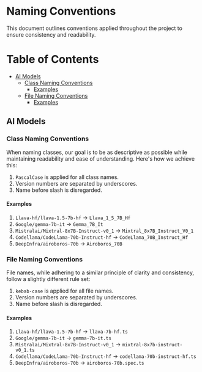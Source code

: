 Naming Conventions
========
This document outlines conventions applied throughout the project to ensure consistency and readability.

Table of Contents
=================

   * [AI Models](#naming-conventions)
      * [Class Naming Conventions](#class-naming-conventions)
         * [Examples](#examples)
      * [File Naming Conventions](#file-naming-conventions)
         * [Examples](#examples-1)


## AI Models

### Class Naming Conventions

When naming classes, our goal is to be as descriptive as possible while maintaining readability and ease of understanding. Here's how we achieve this:

1. `PascalCase` is applied for all class names.
2. Version numbers are separated by underscores.
3. Name before slash is disregarded.

#### Examples

1. `Llava-hf/llava-1.5-7b-hf` -> `Llava_1_5_7B_Hf`
2. `Google/gemma-7b-it` -> `Gemma_7B_It`
3. `Mistralai/Mixtral-8x7B-Instruct-v0_1` -> `Mixtral_8x7B_Instruct_V0_1`
4. `Codellama/CodeLlama-70b-Instruct-hf` -> `CodeLlama_70B_Instruct_Hf`
5. `DeepInfra/airoboros-70b` -> `Airoboros_70B`

### File Naming Conventions

File names, while adhering to a similar principle of clarity and consistency, follow a slightly different rule set:

1. `kebab-case` is applied for all file names.
2. Version numbers are separated by underscores.
3. Name before slash is disregarded.

#### Examples

1. `Llava-hf/llava-1.5-7b-hf` -> `llava-7b-hf.ts`
2. `Google/gemma-7b-it` -> `gemma-7b-it.ts`
3. `Mistralai/Mixtral-8x7B-Instruct-v0_1` -> `mixtral-8x7b-instruct-v0_1.ts`
4. `Codellama/CodeLlama-70b-Instruct-hf` -> `codellama-70b-instruct-hf.ts`
5. `DeepInfra/airoboros-70b` -> `airoboros-70b.spec.ts`
